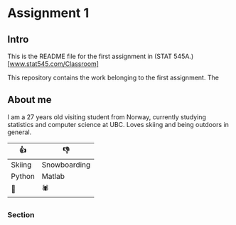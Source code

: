 # Assignment 1

## Intro

This is the README file for the first assignment in (STAT 545A.)[www.stat545.com/Classroom]

This repository contains the work belonging to the first assignment. The 

## About me
I am a 27 years old visiting student from Norway, currently studying statistics and computer science at UBC. Loves skiing  and being outdoors in general.

|    **:thumbsup:**    | **:thumbsdown:** |
|----------------|------------|
| Skiing  | Snowboarding |
| Python      | Matlab  |
| :pizza: | :spider:  |



## 

### Section


